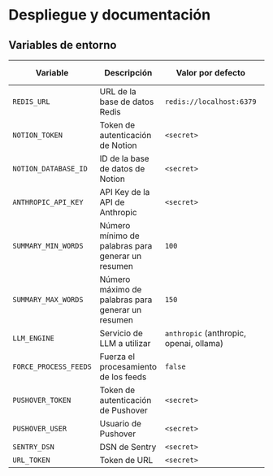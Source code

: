 # Despliegue y documentación

## Variables de entorno

| Variable              | Descripción                                       | Valor por defecto                       | Valor actual |
|-----------------------|---------------------------------------------------|-----------------------------------------|--------------|
| `REDIS_URL`           | URL de la base de datos Redis                     | `redis://localhost:6379`                | `<secret>`   |
| `NOTION_TOKEN`        | Token de autenticación de Notion                  | `<secret>`                              | `<secret>`   |
| `NOTION_DATABASE_ID`  | ID de la base de datos de Notion                  | `<secret>`                              | `<secret>`   |
| `ANTHROPIC_API_KEY`   | API Key de la API de Anthropic                    | `<secret>`                              | `<secret>`   |
| `SUMMARY_MIN_WORDS`   | Número mínimo de palabras para generar un resumen | `100`                                   | `100`        |
| `SUMMARY_MAX_WORDS`   | Número máximo de palabras para generar un resumen | `150`                                   | `250`        |
| `LLM_ENGINE`          | Servicio de LLM a utilizar                        | `anthropic` (anthropic, openai, ollama) | `anthropic`  |
| `FORCE_PROCESS_FEEDS` | Fuerza el procesamiento de los feeds              | `false`                                 | `true`       |
| `PUSHOVER_TOKEN`      | Token de autenticación de Pushover                | `<secret>`                              | `<secret>`   |
| `PUSHOVER_USER`       | Usuario de Pushover                               | `<secret>`                              | `<secret>`   |
| `SENTRY_DSN`          | DSN de Sentry                                     | `<secret>`                              | `<secret>`   |
| `URL_TOKEN`           | Token de URL                                      | `<secret>`                              | `<secret>`   |
